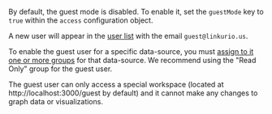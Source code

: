 By default, the guest mode is disabled.
To enable it, set the `guestMode` key to `true` within the `access` configuration object.

A new user will appear in the [user list](/users/#creating-users) with the email `guest@linkurio.us`.

To enable the guest user for a specific data-source, you must [assign to it one or more groups](/users/#assigning-users-to-groups) for that data-source.
We recommend using the "Read Only" group for the guest user.

The guest user can only access a special workspace (located at http://localhost:3000/guest by default)
and it cannot make any changes to graph data or visualizations.
